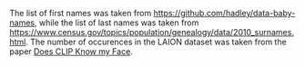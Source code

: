 The list of first names was taken from https://github.com/hadley/data-baby-names, while the list of last names was taken from https://www.census.gov/topics/population/genealogy/data/2010_surnames.html.
The number of occurences in the LAION dataset was taken from the paper [Does CLIP Know my Face](https://arxiv.org/abs/2209.07341).